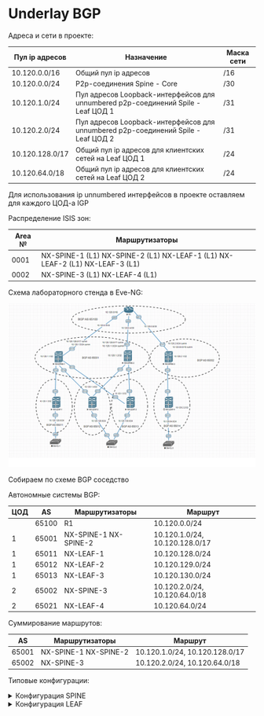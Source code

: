 # Underlay BGP

Адреса и сети в проекте:

| Пул ip адресов | Назначение | Маска сети |
| ------ | ------ | ------ |
| 10.120.0.0/16 | Общий пул ip адресов | /16 |
| 10.120.0.0/24 | P2p-соединения Spine - Core| /30 |
| 10.120.1.0/24 | Пул адресов Loopback-интерфейсов для unnumbered p2p-соединений Spile - Leaf ЦОД 1 | /31 |
| 10.120.2.0/24 | Пул адресов Loopback-интерфейсов для unnumbered p2p-соединений Spile - Leaf ЦОД 2 | /31 |
| 10.120.128.0/17 | Общий пул ip адресов для клиентских сетей на Leaf ЦОД 1 | /24 |
| 10.120.64.0/18 | Общий пул ip адресов для клиентских сетей на Leaf ЦОД 2 | /24 |


Для использования ip unnumbered интерфейсов в проекте оставляем для каждого ЦОД-а IGP

Распределение ISIS зон:

| Area № | Маршрутизаторы |
| ------ | ------ |
| 0001 | NX-SPINE-1 (L1) NX-SPINE-2 (L1) NX-LEAF-1 (L1) NX-LEAF-2 (L1) NX-LEAF-3 (L1)|
| 0002 | NX-SPINE-3 (L1) NX-LEAF-4 (L1) |


Cхема лабораторного стенда в Eve-NG:

![](Lab4_BGP.png)

Собираем по схеме BGP соседство 

Автономные системы BGP:

| ЦОД | AS | Маршрутизаторы | Маршрут |
| ------ | ------ | ------ | ------ |
|   | 65100 | R1 | 10.120.0.0/24 | 
| 1 | 65001 | NX-SPINE-1 NX-SPINE-2 | 10.120.1.0/24, 10.120.128.0/17 | 
| 1 | 65011 | NX-LEAF-1 | 10.120.128.0/24 
| 1 | 65012 | NX-LEAF-2 | 10.120.129.0/24
| 1 | 65013 | NX-LEAF-3 | 10.120.130.0/24
| 2 | 65002 | NX-SPINE-3 | 10.120.2.0/24, 10.120.64.0/18 | 
| 2 | 65021 | NX-LEAF-4 | 10.120.64.0/24 |



Суммирование маршрутов:

| AS | Маршрутизаторы | Маршрут |
| ------ | ------ | ------ |
| 65001 | NX-SPINE-1 NX-SPINE-2 | 10.120.1.0/24, 10.120.128.0/17 | 
| 65002 | NX-SPINE-3 | 10.120.2.0/24, 10.120.64.0/18 | 


Типовые конфигурации:

<details>
  <summary>Конфигурация SPINE</summary>
<pre><code>
#Loopback-интерфейс

interface loopback0
  ip address 10.120.1.1/32

#Интерфейс к R1

interface Ethernet1/1
  no switchport
  ip address 10.120.0.2/30
  no shutdown

#Интерфейс к LEAF

interface Ethernet1/2
  no switchport
  mtu 9216
  medium p2p
  ip unnumbered loopback0
  no isis hello-padding always
  isis network point-to-point
  isis circuit-type level-1
  ip router isis 1
  no shutdown

#Настройка IGP ISIS  

router isis 1
  net 49.0001.0101.2000.1001.00
  is-type level-1
  metric-style transition
  address-family ipv4 unicast
    router-id loopback0
    advertise interface loopback0 level-1

#Настройка BGP  	

router bgp 65001
  address-family ipv4 unicast
    network 10.120.1.1/32
    aggregate-address 10.120.1.0/24 summary-only
    aggregate-address 10.120.128.0/17 summary-only
    maximum-paths 2
  neighbor 10.120.0.1
    remote-as 65100
    address-family ipv4 unicast
  neighbor 10.120.1.3
    remote-as 65011
    ebgp-multihop 2 #Добавляю так как по факту использую ip адрес Loopback-интерфейсов
    address-family ipv4 unicast
  neighbor 10.120.1.4
    remote-as 65012
    ebgp-multihop 2 
    address-family ipv4 unicast
  neighbor 10.120.1.5
    remote-as 65013
    ebgp-multihop 2
    address-family ipv4 unicast</code></pre>
</details>


<details>
  <summary>Конфигурация LEAF</summary>
<pre><code>
#Loopback-интерфейс

interface loopback0
  ip address 10.120.1.4/32

#Интерфейс к клиентам

interface Ethernet1/1
  no switchport
  ip address 10.120.129.1/24
  no shutdown

#Интерфейс к SPINE

interface Ethernet1/2
  no switchport
  mtu 9216
  medium p2p
  ip unnumbered loopback0
  no isis hello-padding always
  ip router isis 1
  no shutdown

#Настройка ISIS

router isis 1
  net 49.0001.0101.2000.1004.00
  is-type level-1
  metric-style transition
  address-family ipv4 unicast
    router-id loopback0
    advertise interface loopback0 level-1

#Настройка BGP

router bgp 65012
  router-id 10.120.1.4
  address-family ipv4 unicast
    network 10.120.129.0/24
    maximum-paths 2
  neighbor 10.120.1.1
    remote-as 65001
    ebgp-multihop 2 #Добавляю так как по факту использую ip адрес Loopback-интерфейсов
    address-family ipv4 unicast
  neighbor 10.120.1.2
    remote-as 65001
    ebgp-multihop 2
    address-family ipv4 unicast
</code></pre>
</details>





